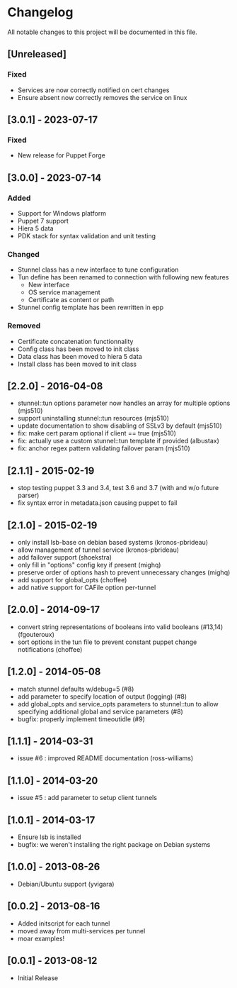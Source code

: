 # Changelog

All notable changes to this project will be documented in this file.

## [Unreleased]

### Fixed

* Services are now correctly notified on cert changes
* Ensure absent now correctly removes the service on linux

## [3.0.1] - 2023-07-17

### Fixed
* New release for Puppet Forge

## [3.0.0] - 2023-07-14

### Added
* Support for Windows platform
* Puppet 7 support
* Hiera 5 data
* PDK stack for syntax validation and unit testing

### Changed
* Stunnel class has a new interface to tune configuration
* Tun define has been renamed to connection with following new features
  * New interface
  * OS service management
  * Certificate as content or path
* Stunnel config template has been rewritten in epp

### Removed
* Certificate concatenation functionnality
* Config class has been moved to init class
* Data class has been moved to hiera 5 data
* Install class has been moved to init class

## [2.2.0] - 2016-04-08

* stunnel::tun options parameter now handles an array for multiple options (mjs510)
* support uninstalling stunnel::tun resources (mjs510)
* update documentation to show disabling of SSLv3 by default (mjs510)
* fix: make cert param optional if client == true (mjs510)
* fix: actually use a custom stunnel::tun template if provided (albustax)
* fix: anchor regex pattern validating failover param (mjs510)

## [2.1.1] - 2015-02-19

* stop testing puppet 3.3 and 3.4, test 3.6 and 3.7 (with and w/o future parser)
* fix syntax error in metadata.json causing puppet to fail

## [2.1.0] - 2015-02-19

* only install lsb-base on debian based systems (kronos-pbrideau)
* allow management of tunnel service (kronos-pbrideau)
* add failover support (shoekstra)
* only fill in "options" config key if present (mighq)
* preserve order of options hash to prevent unnecessary changes (mighq)
* add support for global_opts (choffee)
* add native support for CAFile option per-tunnel

## [2.0.0] - 2014-09-17

* convert string representations of booleans into valid booleans (#13,14) (fgouteroux)
* sort options in the tun file to prevent constant puppet change notifications (choffee)

## [1.2.0] - 2014-05-08

* match stunnel defaults w/debug=5 (#8)
* add parameter to specify location of output (logging) (#8)
* add global_opts and service_opts parameters to stunnel::tun to allow
  specifying additional global and service parameters (#8)
* bugfix: properly implement timeoutidle (#9)

## [1.1.1] - 2014-03-31

* issue #6 : improved README documentation (ross-williams)

## [1.1.0] - 2014-03-20

* issue #5 : add parameter to setup client tunnels

## [1.0.1] - 2014-03-17

* Ensure lsb is installed
* bugfix: we weren't installing the right package on Debian systems

## [1.0.0] - 2013-08-26

* Debian/Ubuntu support (yvigara)

## [0.0.2] - 2013-08-16

* Added initscript for each tunnel
* moved away from multi-services per tunnel
* moar examples!

## [0.0.1] - 2013-08-12

* Initial Release
